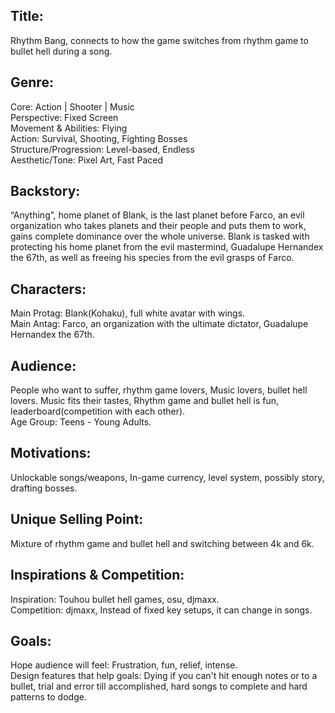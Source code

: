 ## Title: 

Rhythm Bang, connects to how the game switches from rhythm game to bullet hell during a song.

## Genre:		

Core: Action | Shooter | Music  
Perspective: Fixed Screen  
Movement & Abilities: Flying  
Action: Survival, Shooting, Fighting Bosses  
Structure/Progression: Level-based, Endless  
Aesthetic/Tone: Pixel Art, Fast Paced

## Backstory:

 “Anything”, home planet of Blank, is the last planet before Farco, an evil organization who takes planets and their people and puts them to work, gains complete dominance over the whole universe. Blank is tasked with protecting his home planet from the evil mastermind, Guadalupe Hernandex the 67th, as well as freeing his species from the evil grasps of Farco. 

## Characters:

Main Protag: Blank(Kohaku), full white avatar with wings.  
Main Antag: Farco, an organization with the ultimate dictator, Guadalupe Hernandex the 67th.

## Audience:

People who want to suffer, rhythm game lovers, Music lovers, bullet hell lovers. Music fits their tastes, Rhythm game and bullet hell is fun, leaderboard(competition with each other).  
Age Group: Teens \- Young Adults. 

## Motivations:

Unlockable songs/weapons, In-game currency, level system, possibly story, drafting bosses.

## Unique Selling Point: 

Mixture of rhythm game and bullet hell and switching between 4k and 6k.

## Inspirations & Competition:

Inspiration: Touhou bullet hell games, osu, djmaxx.  
Competition: djmaxx, Instead of fixed key setups, it can change in songs.

## Goals:

Hope audience will feel: Frustration, fun, relief, intense.  
Design features that help goals: Dying if you can't hit enough notes or to a  bullet, trial and error till accomplished, hard songs to complete and hard patterns to dodge.